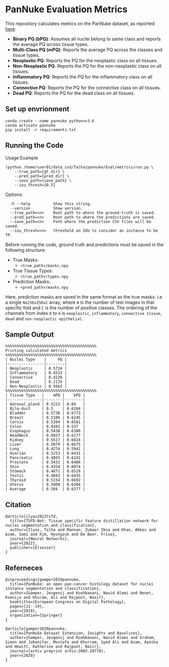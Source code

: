# PanNuke Evaluation Metrics

This repository calculates metrics on the PanNuke dataset, as reported [here](https://arxiv.org/abs/2003.10778): <br />

- **Binary PQ (bPQ)**: Assumes all nuclei belong to same class and reports the average PQ across tissue types. <br />
- **Multi-Class PQ (mPQ)**: Reports the average PQ across the classes and tissue types. <br />
- **Neoplastic PQ**: Reports the PQ for the neoplastic class on all tissues. <br />
- **Non-Neoplastic PQ**: Reports the PQ for the non-neoplastic class on all tissues. <br />
- **Inflammatory PQ**: Reports the PQ for the inflammatory class on all tissues. <br />
- **Connective PQ**: Reports the PQ for the connective class on all tissues. <br />
- **Dead PQ**: Reports the PQ for the dead class on all tissues. <br />


## Set up envrionment

```
conda create --name pannuke python==3.6
conda activate pannuke
pip install -r requirements.txt
```

## Running the Code 

Usage Example
````
!python /home/user01/data_ssd/Talha/pannuke/Eval/metrics/run.py \
    --true_path={gt_dir} \
    --pred_path={pred_dir} \
    --save_path={save_path} \
    --iou_thresh={0.5}
````

Options:
```
  -h --help          Show this string.
  --version          Show version.
  --true_path=<n>    Root path to where the ground-truth is saved.
  --pred_path=<n>    Root path to where the predictions are saved.
  --save_path=<n>    Path where the prediction CSV files will be saved.
  --iou_thresh=<n>   threshold on IOU to consider an instance to be TP.
```

Before running the code, ground truth and predictions must be saved in the following structure: <br />

- True Masks:
    - `<true_path>/masks.npy`
- True Tissue Types:
    - `<true_path>/types.npy`
- Prediction Masks:
    - `<pred_path>/masks.npy`

Here, prediction masks are saved in the same format as the true masks. i.e a single `Nx256x256xC` array, where `N` is the number of test images in that specific fold and `C` is the number of positive classes. The ordering of the channels from index `0` to `4` is `neoplastic`, `inflammatory`, `connective tissue`, `dead` and `non-neoplastic epithelial`.

## Sample Output

```
%%%%%%%%%%%%%%%%%%%%%%%%%%%%%%%%%%%%%%%%
Printing calculated metrics
%%%%%%%%%%%%%%%%%%%%%%%%%%%%%%%%%%%%%%%%
| Nuclei Type    |     PQ |
|----------------|--------|
| Neoplastic     | 0.5724 |
| Inflammatory   | 0.4532 |
| Connective     | 0.4228 |
| Dead           | 0.2135 |
| Non-Neoplastic | 0.5663 |
%%%%%%%%%%%%%%%%%%%%%%%%%%%%%%%%%%%%%%%%
| Tissue Type   |    mPQ |    bPQ |
|---------------|--------|--------|
| Adrenal_gland | 0.5223 | 0.69   |
| Bile-duct     | 0.5    | 0.6284 |
| Bladder       | 0.5738 | 0.6773 |
| Breast        | 0.5106 | 0.6245 |
| Cervix        | 0.5204 | 0.6561 |
| Colon         | 0.4382 | 0.537  |
| Esophagus     | 0.5438 | 0.6306 |
| HeadNeck      | 0.4937 | 0.6277 |
| Kidney        | 0.5517 | 0.6824 |
| Liver         | 0.5079 | 0.6675 |
| Lung          | 0.4274 | 0.5941 |
| Ovarian       | 0.5253 | 0.6431 |
| Pancreatic    | 0.4893 | 0.6241 |
| Prostate      | 0.5431 | 0.6406 |
| Skin          | 0.4354 | 0.6074 |
| Stomach       | 0.4871 | 0.6529 |
| Testis        | 0.4843 | 0.6435 |
| Thyroid       | 0.5154 | 0.6692 |
| Uterus        | 0.5068 | 0.6204 |
| Average       | 0.504  | 0.6377 |
```
## Citation 

```
@article{ilyas2022tsfd,
  title={TSFD-Net: Tissue specific feature distillation network for nuclei segmentation and classification},
  author={Ilyas, Talha and Mannan, Zubaer Ibna and Khan, Abbas and Azam, Sami and Kim, Hyongsuk and De Boer, Friso},
  journal={Neural Networks},
  year={2022},
  publisher={Elsevier}
}
```

## Referneces


```
@inproceedings{gamper2019pannuke,
  title={PanNuke: an open pan-cancer histology dataset for nuclei instance segmentation and classification},
  author={Gamper, Jevgenij and Koohbanani, Navid Alemi and Benet, Ksenija and Khuram, Ali and Rajpoot, Nasir},
  booktitle={European Congress on Digital Pathology},
  pages={11--19},
  year={2019},
  organization={Springer}
}
```
```
@article{gamper2020pannuke,
  title={PanNuke Dataset Extension, Insights and Baselines},
  author={Gamper, Jevgenij and Koohbanani, Navid Alemi and Graham, Simon and Jahanifar, Mostafa and Khurram, Syed Ali and Azam, Ayesha and Hewitt, Katherine and Rajpoot, Nasir},
  journal={arXiv preprint arXiv:2003.10778},
  year={2020}
}
```





